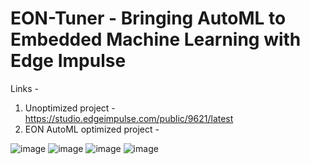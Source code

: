 # EON-Tuner - Bringing AutoML to Embedded Machine Learning with Edge Impulse
 Links -
 1) Unoptimized project - https://studio.edgeimpulse.com/public/9621/latest
 2) EON AutoML optimized project - 

![image](https://user-images.githubusercontent.com/67831664/127152258-58175841-7124-4968-ba83-3937af4448a5.png)
![image](https://user-images.githubusercontent.com/67831664/127152284-acf19f8c-6083-4611-9207-db4d28085e6a.png)
![image](https://user-images.githubusercontent.com/67831664/127152324-34e88ae8-e3fd-4ca3-800a-b020c77a0c81.png)
![image](https://user-images.githubusercontent.com/67831664/127152352-25a9bace-144a-4ff2-a317-7ee4880f6723.png)
